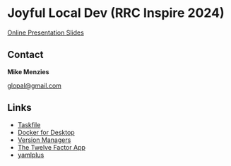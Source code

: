 # Joyful Local Dev (RRC Inspire 2024)
[Online Presentation Slides](https://glopal.github.io/joyful-local-dev)

## Contact
**Mike Menzies**

glopal@gmail.com

## Links
- [Taskfile](https://taskfile.dev/)
- [Docker for Desktop](https://www.docker.com/products/docker-desktop/)
- [Version Managers](https://github.com/bernardoduarte/awesome-version-managers)
- [The Twelve Factor App](https://12factor.net/)
- [yamlplus](https://github.com/glopal/yamlplus)